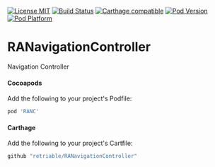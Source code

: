 [![License MIT](https://img.shields.io/badge/license-MIT-green.svg?style=flat)](https://raw.githubusercontent.com/retriable/RANavigationController/master/LICENSE)
[![Build Status](http://img.shields.io/travis/retriable/RANavigationController/master.svg?style=flat)](https://travis-ci.org/retriable/RANavigationController)
[![Carthage compatible](https://img.shields.io/badge/Carthage-compatible-4BC51D.svg?style=flat)](https://github.com/retriable/RANavigationController)
[![Pod Version](http://img.shields.io/cocoapods/v/RANC.svg?style=flat)](http://cocoapods.org/pods/RANC)
[![Pod Platform](http://img.shields.io/cocoapods/p/RANC.svg?style=flat)](http://cocoapods.org/pods/RANC)

# RANavigationController
Navigation Controller

#### Cocoapods

Add the following to your project's Podfile:
```ruby
pod 'RANC'
```

#### Carthage

Add the following to your project's Cartfile:
```ruby
github "retriable/RANavigationController"
```
